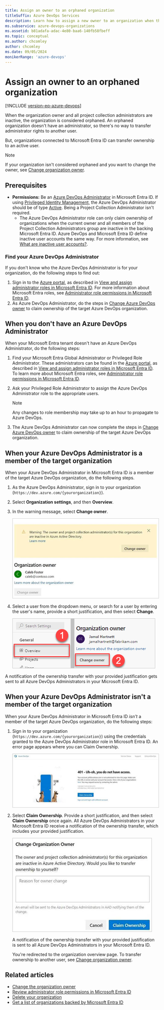```yaml
---
title: Assign an owner to an orphaned organization
titleSuffix: Azure DevOps Services
description: Learn how to assign a new owner to an organization when the current owner's inactive.
ms.subservice: azure-devops-organizations
ms.assetid: b81adafa-adac-4e80-baa6-140fb58fbeff
ms.topic: conceptual
ms.author: chcomley
author: chcomley
ms.date: 09/05/2024
monikerRange: 'azure-devops'
---
```


# Assign an owner to an orphaned organization

[!INCLUDE [version-eq-azure-devops](../../includes/version-eq-azure-devops.md)]

When the organization owner and all project collection administrators are inactive, the organization is considered orphaned. An orphaned organization doesn't have an administrator, so there's no way to transfer administrator rights to another user.

But, organizations connected to Microsoft Entra ID can transfer ownership to an active user.

> [!NOTE]
> If your organization isn't considered orphaned and you want to change the owner, see [Change organization owner](change-organization-ownership.md).

## Prerequisites

- **Permissions:** Be an [Azure DevOps Administrator](/azure/active-directory/users-groups-roles/directory-assign-admin-roles#azure-devops-administrator) in Microsoft Entra ID. If using [Privileged Identity Management,](/azure/active-directory/privileged-identity-management/pim-configure?msclkid=303229fdc6c111ecaf0f666b2dd9cd6f) the Azure DevOps Administrator should be of type [Active](/azure/active-directory/privileged-identity-management/pim-how-to-add-role-to-user?msclkid=5cdc55f5c6c011eca737e344cbe17b42). Being a Project Collection Administrator isn't required.
  - The Azure DevOps Administrator role can only claim ownership of organizations when the current owner and all members of the Project Collection Administrators group are inactive in the backing Microsoft Entra ID. Azure DevOps and Microsoft Entra ID define inactive user accounts the same way. For more information, see [What are inactive user accounts?](/azure/active-directory/reports-monitoring/howto-manage-inactive-user-accounts).

### Find your Azure DevOps Administrator

If you don't know who the Azure DevOps Administrator is for your organization, do the following steps to find out:

1. Sign in to the [Azure portal](https://portal.azure.com/), as described in [View and assign administrator roles in Microsoft Entra ID](/azure/active-directory/users-groups-roles/directory-manage-roles-portal). For more information about Microsoft Entra roles, see [Administrator role permissions in Microsoft Entra ID](/azure/active-directory/users-groups-roles/directory-assign-admin-roles).  
2. As Azure DevOps Administrator, do the steps in [Change Azure DevOps owner](change-organization-ownership.md) to claim ownership of the target Azure DevOps organization.  

## When you don't have an Azure DevOps Administrator

When your Microsoft Entra tenant doesn't have an Azure DevOps Administrator, do the following steps:

1. Find your Microsoft Entra Global Administrator or Privileged Role Administrator. These administrators can be found in the [Azure portal](https://portal.azure.com/), as described in [View and assign administrator roles in Microsoft Entra ID](/azure/active-directory/users-groups-roles/directory-manage-roles-portal). To learn more about Microsoft Entra roles, see [Administrator role permissions in Microsoft Entra ID](/azure/active-directory/users-groups-roles/directory-assign-admin-roles).  
2. Ask your Privileged Role Administrator to assign the Azure DevOps Administrator role to the appropriate users.

    > [!NOTE]
    > Any changes to role membership may take up to an hour to propagate to Azure DevOps.  

3. The Azure DevOps Administrator can now complete the steps in [Change Azure DevOps owner](change-organization-ownership.md) to claim ownership of the target Azure DevOps organization.  

## When your Azure DevOps Administrator is a member of the target organization

When your Azure DevOps Administrator in Microsoft Entra ID *is* a member of the target Azure DevOps organization, do the following steps.

1. As the Azure DevOps Administrator, sign in to your organization (```https://dev.azure.com/{yourorganization}```).

2. Select **Organization settings**, and then **Overview**.

3. In the warning message, select **Change owner**.

    ![Screenshot of warning, PCA and Owner inactive in Microsoft Entra ID.](media/change-organization-ownership/warning-message-change-owner.png)

4. Select a user from the dropdown menu, or search for a user by entering the user's name, provide a short justification, and then select **Change**.

    ![Screenshot of button highlighted by red box, Change owner.](media/change-organization-ownership/change-organization-owner.png)

A notification of the ownership transfer with your provided justification gets sent to all Azure DevOps Administrators in your Microsoft Entra ID.

## When your Azure DevOps Administrator isn't a member of the target organization

When your Azure DevOps Administrator in Microsoft Entra ID *isn't* a member of the target Azure DevOps organization, do the following steps:

1. Sign in to your organization (```https://dev.azure.com/{yourorganization}```) using the credentials granted to the Azure DevOps Administrator role in Microsoft Entra ID.
    An error page appears where you can Claim Ownership.

      ![Screenshot of 401 message: Microsoft Entra Administrator not member of organization.](media/change-organization-ownership/error-message-administrator-not-member-of-organization.png)

2. Select **Claim Ownership**. Provide a short justification, and then select **Claim Ownership** once again. All Azure DevOps Administrators in your Microsoft Entra ID receive a notification of the ownership transfer, which includes your provided justification.

   ![Screenshot showing empty box, where you enter justification and claim ownership of the organization.](media/change-organization-ownership/claim-ownership.png)

   A notification of the ownership transfer with your provided justification is sent to all Azure DevOps Administrators in your Microsoft Entra ID.

   You're redirected to the organization overview page. To transfer ownership to another user, see [Change organization owner](change-organization-ownership.md).

## Related articles

- [Change the organization owner](change-organization-ownership.md)
- [Review administrator role permissions in Microsoft Entra ID](/azure/active-directory/users-groups-roles/directory-assign-admin-roles)
- [Delete your organization](delete-your-organization.md)
- [Get a list of organizations backed by Microsoft Entra ID](get-list-of-organizations-connected-to-azure-active-directory.md)